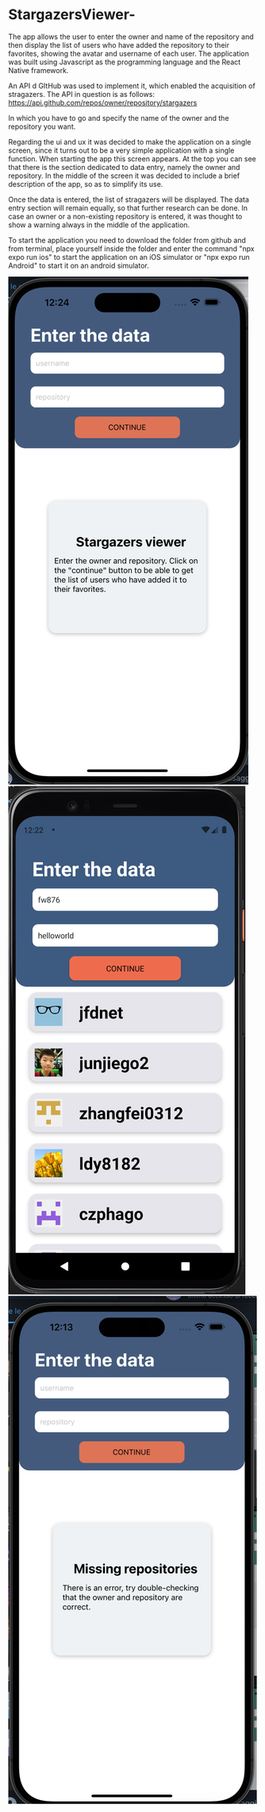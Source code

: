 # StargazersViewer-

The app allows the user to enter the owner and name of the repository and then display the list of users who have added the repository to their favorites, showing the avatar and username of each user. The application was built using Javascript as the programming language and the React Native framework. 

An API d GItHub was used to implement it, which enabled the acquisition of stragazers.  The API in question is as follows:
https://api.github.com/repos/owner/repository/stargazers

In which you have to go and specify the name of the owner and the repository you want.

Regarding the ui and ux it was decided to make the application on a single screen, since it turns out to be a very simple application with a single function. When starting the app this screen appears. At the top you can see that there is the section dedicated to data entry, namely the owner and repository. In the middle of the screen it was decided to include a brief description of the app, so as to simplify its use.

Once the data is entered, the list of stragazers will be displayed. The data entry section will remain equally, so that further research can be done. In case an owner or a non-existing repository is entered, it was thought to show a warning always in the middle of the application.

To start the application you need to download the folder from github and from terminal, place yourself inside the folder and enter the command "npx expo run ios" to start the application on an iOS simulator or "npx expo run Android" to start it on an android simulator.



![ScreenShot](screen1.png)
![ScreenShot](screen2.png)
![ScreenShot](screen3.png)
